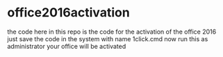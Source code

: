 # office2016activation
the code here in this repo is the code for the activation of the office 2016
just save the code in the system with name 1click.cmd
now run this as administrator
your office will be activated
